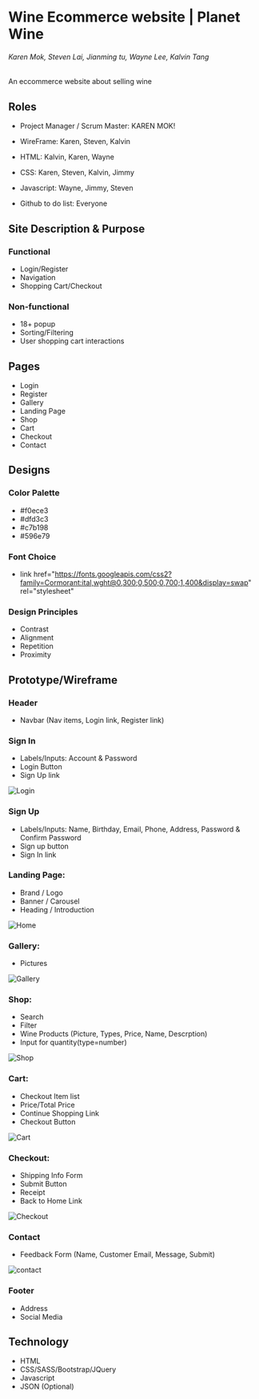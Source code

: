 # Wine Ecommerce website | Planet Wine

###### Karen Mok, Steven Lai, Jianming tu, Wayne Lee, Kalvin Tang

An eccommerce website about selling wine

## Roles

-   Project Manager / Scrum Master: KAREN MOK!

-   WireFrame: Karen, Steven, Kalvin
-   HTML: Kalvin, Karen, Wayne
-   CSS: Karen, Steven, Kalvin, Jimmy
-   Javascript: Wayne, Jimmy, Steven

-   Github to do list: Everyone

## Site Description & Purpose

### Functional

-   Login/Register
-   Navigation
-   Shopping Cart/Checkout

### Non-functional

-   18+ popup
-   Sorting/Filtering
-   User shopping cart interactions

## Pages

-   Login
-   Register
-   Gallery
-   Landing Page
-   Shop
-   Cart
-   Checkout
-   Contact

## Designs

### Color Palette

-   #f0ece3
-   #dfd3c3
-   #c7b198
-   #596e79

### Font Choice

-   link href="https://fonts.googleapis.com/css2?family=Cormorant:ital,wght@0,300;0,500;0,700;1,400&display=swap" rel="stylesheet"

### Design Principles

-   Contrast
-   Alignment
-   Repetition
-   Proximity

## Prototype/Wireframe

### Header

-   Navbar (Nav items, Login link, Register link)

### Sign In

-   Labels/Inputs: Account & Password
-   Login Button
-   Sign Up link

![Login](./img/login-img.png)

### Sign Up

-   Labels/Inputs: Name, Birthday, Email, Phone, Address, Password & Confirm Password
-   Sign up button
-   Sign In link

### Landing Page:

-   Brand / Logo
-   Banner / Carousel
-   Heading / Introduction

![Home](./img/index-img.png)

### Gallery:

-   Pictures

![Gallery](./img/gallery-img.png)

### Shop:

-   Search
-   Filter
-   Wine Products (Picture, Types, Price, Name, Descrption)
-   Input for quantity(type=number)

![Shop](./img/shop-img.png)

### Cart:

-   Checkout Item list
-   Price/Total Price
-   Continue Shopping Link
-   Checkout Button

![Cart](./img/cart-img.png)

### Checkout:

-   Shipping Info Form
-   Submit Button
-   Receipt
-   Back to Home Link

![Checkout](./img/checkout-img.png)

### Contact

-   Feedback Form (Name, Customer Email, Message, Submit)

![contact](./img/contact-img.png)

### Footer

-   Address
-   Social Media

## Technology

-   HTML
-   CSS/SASS/Bootstrap/JQuery
-   Javascript
-   JSON (Optional)
